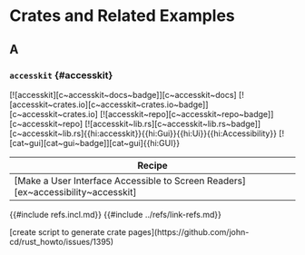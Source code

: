 # Crates and Related Examples

## A

### `accesskit` {#accesskit}

[![accesskit][c~accesskit~docs~badge]][c~accesskit~docs] [![accesskit~crates.io][c~accesskit~crates.io~badge]][c~accesskit~crates.io] [![accesskit~repo][c~accesskit~repo~badge]][c~accesskit~repo] [![accesskit~lib.rs][c~accesskit~lib.rs~badge]][c~accesskit~lib.rs]{{hi:accesskit}}{{hi:Gui}}{{hi:Ui}}{{hi:Accessibility}} [![cat~gui][cat~gui~badge]][cat~gui]{{hi:GUI}}

| Recipe |
|--------|
| [Make a User Interface Accessible to Screen Readers][ex~accessibility~accesskit] |

{{#include refs.incl.md}}
{{#include ../refs/link-refs.md}}

<div class="hidden">
[create script to generate crate pages](https://github.com/john-cd/rust_howto/issues/1395)
</div>
